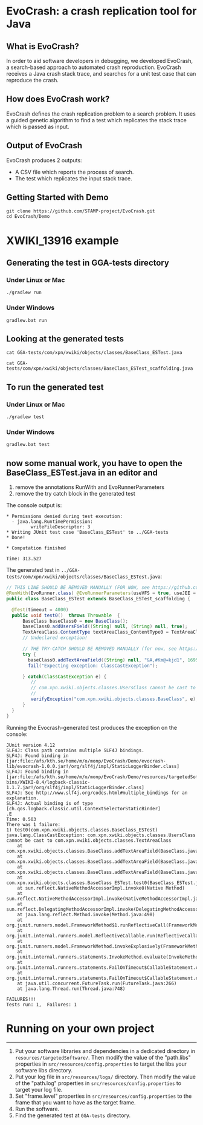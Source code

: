 # EvoCrash: a crash replication tool for Java

What is EvoCrash?
---------------
In order to aid software developers in debugging, we developed EvoCrash, a search-based approach to automated crash reproduction. EvoCrash receives a Java crash stack trace, and searches for a unit test case that can reproduce the crash.


How does EvoCrash work?
---------------
EvoCrash defines the crash replication problem to a search problem. It uses a guided genetic algorithm to find a test which replicates the stack trace which is passed as input.

Output of EvoCrash
---------------
EvoCrash produces 2 outputs:
* A CSV file which reports the process of search.
* The test which replicates the input stack trace.

Getting Started with Demo
---------------

```
git clone https://github.com/STAMP-project/EvoCrash.git
cd EvoCrash/Demo
```

# XWIKI_13916 example
## Generating the test in GGA-tests directory

### Under Linux or Mac
```./gradlew run```

### Under Windows
```gradlew.bat run```

## Looking at the generated tests

```
cat GGA-tests/com/xpn/xwiki/objects/classes/BaseClass_ESTest.java
```
```
cat GGA-tests/com/xpn/xwiki/objects/classes/BaseClass_ESTest_scaffolding.java
```

## To run the generated test
### Under Linux or Mac
```./gradlew test```

### Under Windows
```gradlew.bat test```

## now some manual work, you have to open the BaseClass_ESTest.java in an editor and
1) remove the annotations RunWith and EvoRunnerParameters
2) remove the try catch block in the generated test


The console output is:

```
* Permissions denied during test execution:
  - java.lang.RuntimePermission:
         writeFileDescriptor: 3
* Writing JUnit test case 'BaseClass_ESTest' to ../GGA-tests
* Done!

* Computation finished

Time: 313.527
```

The generated test in `../GGA-tests/com/xpn/xwiki/objects/classes/BaseClass_ESTest.java`:

```java
// THIS LINE SHOULD BE REMOVED MANUALLY (FOR NOW, see https://github.com/STAMP-project/EvoCrash/issues/2)
@RunWith(EvoRunner.class) @EvoRunnerParameters(useVFS = true, useJEE = true)
public class BaseClass_ESTest extends BaseClass_ESTest_scaffolding {

  @Test(timeout = 4000)
  public void test0()  throws Throwable  {
      BaseClass baseClass0 = new BaseClass();
      baseClass0.addUsersField((String) null, (String) null, true);
      TextAreaClass.ContentType textAreaClass_ContentType0 = TextAreaClass.ContentType.VELOCITY_CODE;
      // Undeclared exception!

      // THE TRY-CATCH SHOULD BE REMOVED MANUALLY (for now, see https://github.com/STAMP-project/EvoCrash/issues/3)
      try {
        baseClass0.addTextAreaField((String) null, "&A,#Km@=kjd1", 1695, 1695, textAreaClass_ContentType0);
        fail("Expecting exception: ClassCastException");

      } catch(ClassCastException e) {
         //
         // com.xpn.xwiki.objects.classes.UsersClass cannot be cast to com.xpn.xwiki.objects.classes.TextAreaClass
         //
         verifyException("com.xpn.xwiki.objects.classes.BaseClass", e);
      }
  }
}
```

Running the Evocrash-generated test produces the exception on the console:
```
JUnit version 4.12
SLF4J: Class path contains multiple SLF4J bindings.
SLF4J: Found binding in [jar:file:/afs/kth.se/home/m/o/monp/EvoCrash/Demo/evocrash-lib/evocrash-1.0.0.jar!/org/slf4j/impl/StaticLoggerBinder.class]
SLF4J: Found binding in [jar:file:/afs/kth.se/home/m/o/monp/EvoCrash/Demo/resources/targetedSoftware/XWIKI-bins/XWIKI-8.4/logback-classic-1.1.7.jar!/org/slf4j/impl/StaticLoggerBinder.class]
SLF4J: See http://www.slf4j.org/codes.html#multiple_bindings for an explanation.
SLF4J: Actual binding is of type [ch.qos.logback.classic.util.ContextSelectorStaticBinder]
.E
Time: 0.503
There was 1 failure:
1) test0(com.xpn.xwiki.objects.classes.BaseClass_ESTest)
java.lang.ClassCastException: com.xpn.xwiki.objects.classes.UsersClass cannot be cast to com.xpn.xwiki.objects.classes.TextAreaClass
	at com.xpn.xwiki.objects.classes.BaseClass.addTextAreaField(BaseClass.java:890)
	at com.xpn.xwiki.objects.classes.BaseClass.addTextAreaField(BaseClass.java:878)
	at com.xpn.xwiki.objects.classes.BaseClass.addTextAreaField(BaseClass.java:868)
	at com.xpn.xwiki.objects.classes.BaseClass_ESTest.test0(BaseClass_ESTest.java:25)
	at sun.reflect.NativeMethodAccessorImpl.invoke0(Native Method)
	at sun.reflect.NativeMethodAccessorImpl.invoke(NativeMethodAccessorImpl.java:62)
	at sun.reflect.DelegatingMethodAccessorImpl.invoke(DelegatingMethodAccessorImpl.java:43)
	at java.lang.reflect.Method.invoke(Method.java:498)
	at org.junit.runners.model.FrameworkMethod$1.runReflectiveCall(FrameworkMethod.java:50)
	at org.junit.internal.runners.model.ReflectiveCallable.run(ReflectiveCallable.java:12)
	at org.junit.runners.model.FrameworkMethod.invokeExplosively(FrameworkMethod.java:47)
	at org.junit.internal.runners.statements.InvokeMethod.evaluate(InvokeMethod.java:17)
	at org.junit.internal.runners.statements.FailOnTimeout$CallableStatement.call(FailOnTimeout.java:298)
	at org.junit.internal.runners.statements.FailOnTimeout$CallableStatement.call(FailOnTimeout.java:292)
	at java.util.concurrent.FutureTask.run(FutureTask.java:266)
	at java.lang.Thread.run(Thread.java:748)

FAILURES!!!
Tests run: 1,  Failures: 1

```

# Running on your own project
---------------
1. Put your software libraries and dependencies in a dedicated directory in `resources/targetedSoftware/`. Then modify the value of the "path.libs" properties in `src/resources/config.properties` to target the libs your software libs directory.
2. Put your log file in `src/resources/logs/` directory. Then modify the value of the "path.log" properties in `src/resources/config.properties` to target your log file.
3. Set "frame.level" properties in `src/resources/config.properties` to the frame that you want to have as the target frame.
4. Run the software.
5. Find the generated test at `GGA-tests` directory.

